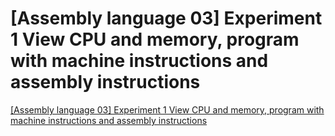 # [Assembly language 03] Experiment 1 View CPU and memory, program with machine instructions and assembly instructions
[[Assembly language 03] Experiment 1 View CPU and memory, program with machine instructions and assembly instructions](https://aiwithcloud.com/2022/09/16/assembly_language_03_experiment_1_view_cpu_and_memory_program_with_machine_instructions_and_assembly_instructions/)